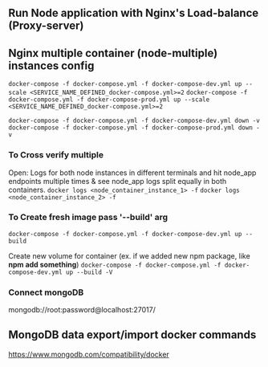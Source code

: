## Run Node application with Nginx's Load-balance (Proxy-server)

## Nginx multiple container (node-multiple) instances config 
`docker-compose -f docker-compose.yml -f docker-compose-dev.yml up --scale <SERVICE_NAME_DEFINED_docker-compose.yml>=2`
`docker-compose -f docker-compose.yml -f docker-compose-prod.yml up --scale <SERVICE_NAME_DEFINED_docker-compose.yml>=2`

`docker-compose -f docker-compose.yml -f docker-compose-dev.yml down -v`
`docker-compose -f docker-compose.yml -f docker-compose-prod.yml down -v`

### To Cross verify multiple 
Open: Logs for both node instances in different terminals and hit node_app endpoints multiple times & see node_app logs split equally in both containers. 
`docker logs <node_container_instance_1> -f`
`docker logs <node_container_instance_2> -f`


### To Create fresh image pass '--build' arg 

`docker-compose -f docker-compose.yml -f docker-compose-dev.yml up --build`

Create new volume for container (ex. if we added new npm package, like **npm add something**) 
`docker-compose -f docker-compose.yml -f docker-compose-dev.yml up --build -V`

### Connect mongoDB
mongodb://root:password@localhost:27017/

## MongoDB data export/import docker commands 
https://www.mongodb.com/compatibility/docker

<!-- -----------------------------
| 
docker-compose down -v
docker-compose up --build
docker rm CONTAINER_NAME -fv
docker exec -it CONTAINER_NAME '/bin/sh'
docker run --entrypoint '/bin/sh' -it docker-node

mongodb+srv://root:password@mongo_db

mongodb+srv://root:password@mongo_db
mongodb://root:password@mongo_db:27017/
mongodb://AzureDiamond:hunter2@mongodb
----------------------------- -->

